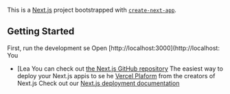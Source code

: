 This is a [Next.js](https://nextjs.org/) project bootstrapped with [`create-next-app`](https://github.com/vercel/next.js/tree/canary/packages/create-next-app).

## Getting Started
First, run the development se
Open [http://localhost:3000](http://localhost:
You
- [Lea
You can check out [the Next.js GitHub repository](https://github.com/vercel/next.js/)
The easiest way to deploy your Next.js appis to se he [Vercel Plaform](https://vercel.com/new?utm_medium=default-template&filter=next.js&utm_source=create-next-app&utm_campaign=create-next-app-readme) from the creators of Next.js
Check out our [Next.js deployment documentation](https://nextjs.org/docs/deployment) 
